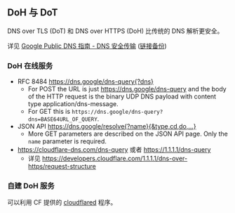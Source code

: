 ## DoH 与 DoT

DNS over TLS (DoT) 和 DNS over HTTPS (DoH) 比传统的 DNS 解析更安全。

详见 [Google Public DNS 指南 - DNS 安全传输](https://developers.google.com/speed/public-dns/docs/secure-transports) ([链接备份](https://web.archive.org/web/20230226194833/https://developers.google.com/speed/public-dns/docs/secure-transports?hl=zh-cn))

### DoH 在线服务

- RFC 8484 https://dns.google/dns-query{?dns}
  - For POST the URL is just https://dns.google/dns-query and the body of the HTTP request is the binary UDP DNS payload with content type application/dns-message.
  - For GET this is `https://dns.google/dns-query?dns=BASE64URL_OF_QUERY`.
- JSON API https://dns.google/resolve{?name}{&type,cd,do,…}
  - More GET parameters are described on the JSON API page. Only the `name` parameter is required.
- https://cloudflare-dns.com/dns-query 或者 https://1.1.1.1/dns-query
  - 详见 https://developers.cloudflare.com/1.1.1.1/dns-over-https/request-structure

### 自建 DoH 服务

可以利用 CF 提供的 [cloudflared](https://developers.cloudflare.com/1.1.1.1/dns-over-https/cloudflared-proxy) 程序。
